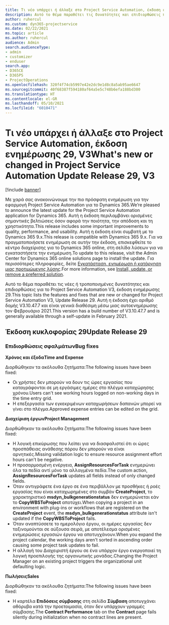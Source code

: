 ```yaml
---
title: Τι νέο υπάρχει ή άλλαξε στο Project Service Automation, έκδοση ενημέρωσης 29, V3
description: Αυτό το θέμα παραθέτει τις δυνατότητες και επιδιορθώσεις που είναι διαθέσιμες στο Project Service Automation, έκδοση ενημέρωσης 29, V3.
author: ruhercul
ms.custom: dyn365-projectservice
ms.date: 02/22/2021
ms.topic: article
ms.author: ruhercul
audience: Admin
search.audienceType:
- admin
- customizer
- enduser
search.app:
- D365CE
- D365PS
- ProjectOperations
ms.openlocfilehash: 320f4f74cb5997e42e2dc9e1d8c8a5ab95ae6647
ms.sourcegitcommit: 40f68387f594180af64a5e5c748b6efa188bd300
ms.translationtype: HT
ms.contentlocale: el-GR
ms.lasthandoff: 05/10/2021
ms.locfileid: "6010471"
---
```

# <a name="whats-new-or-changed-in-project-service-automation-update-release-29-v3"></a><span data-ttu-id="e4ddf-103">Τι νέο υπάρχει ή άλλαξε στο Project Service Automation, έκδοση ενημέρωσης 29, V3</span><span class="sxs-lookup"><span data-stu-id="e4ddf-103">What's new or changed in Project Service Automation Update Release 29, V3</span></span>

[!include [banner](../includes/psa-now-project-operations.md)]

<span data-ttu-id="e4ddf-104">Με χαρά σας ανακοινώνουμε την πιο πρόσφατη ενημέρωση για την εφαρμογή Project Service Automation για το Dynamics 365.</span><span class="sxs-lookup"><span data-stu-id="e4ddf-104">We’re pleased to announce the latest update for the Project Service Automation application for Dynamics 365.</span></span> <span data-ttu-id="e4ddf-105">Αυτή η έκδοση περιλαμβάνει ορισμένες σημαντικές βελτιώσεις όσον αφορά την ποιότητα, την απόδοση και τη χρηστικότητα.</span><span class="sxs-lookup"><span data-stu-id="e4ddf-105">This release includes some important improvements to quality, performance, and usability.</span></span> <span data-ttu-id="e4ddf-106">Αυτή η έκδοση είναι συμβατή με το Dynamics 365 9.x.</span><span class="sxs-lookup"><span data-stu-id="e4ddf-106">This release is compatible with Dynamics 365 9.x.</span></span> <span data-ttu-id="e4ddf-107">Για να πραγματοποιήσετε ενημέρωση σε αυτήν την έκδοση, επισκεφθείτε το κέντρο διαχείρισης για το Dynamics 365 online, στη σελίδα λύσεων για να εγκαταστήσετε την ενημέρωση.</span><span class="sxs-lookup"><span data-stu-id="e4ddf-107">To update to this release, visit the Admin Center for Dynamics 365 online solutions page to install the update.</span></span> <span data-ttu-id="e4ddf-108">Για περισσότερες πληροφορίες, δείτε [Εγκατάσταση, ενημέρωση ή κατάργηση μιας προτιμώμενης λύσης](/power-platform/admin/install-remove-preferred-solution).</span><span class="sxs-lookup"><span data-stu-id="e4ddf-108">For more information, see [Install, update, or remove a preferred solution](/power-platform/admin/install-remove-preferred-solution).</span></span>

<span data-ttu-id="e4ddf-109">Αυτό το θέμα παραθέτει τις νέες ή τροποποιημένες δυνατότητες και επιδιορθώσεις για το Project Service Automation V3, έκδοση ενημέρωσης 29.</span><span class="sxs-lookup"><span data-stu-id="e4ddf-109">This topic lists the features and fixes that are new or changed for Project Service Automation V3, Update Release 29.</span></span> <span data-ttu-id="e4ddf-110">Αυτή η έκδοση έχει αριθμό δομής V3.10.47.7 και είναι γενικά διαθέσιμη μέσω μιας αυτοενημέρωσης τον Φεβρουάριο 2021.</span><span class="sxs-lookup"><span data-stu-id="e4ddf-110">This version has a build number of V3.10.47.7 and is generally available through a self-update in February 2021.</span></span>

## <a name="update-release-29"></a><span data-ttu-id="e4ddf-111">Έκδοση κυκλοφορίας 29</span><span class="sxs-lookup"><span data-stu-id="e4ddf-111">Update Release 29</span></span>

### <a name="bug-fixes"></a><span data-ttu-id="e4ddf-112">Επιδιορθώσεις σφαλμάτων</span><span class="sxs-lookup"><span data-stu-id="e4ddf-112">Bug fixes</span></span>

<span data-ttu-id="e4ddf-113">**Χρόνος και έξοδα**</span><span class="sxs-lookup"><span data-stu-id="e4ddf-113">**Time and Expense**</span></span>

<span data-ttu-id="e4ddf-114">Διορθώθηκαν τα ακόλουθα ζητήματα:</span><span class="sxs-lookup"><span data-stu-id="e4ddf-114">The following issues have been fixed:</span></span>

- <span data-ttu-id="e4ddf-115">Οι χρήστες δεν μπορούν να δουν τις ώρες εργασίας που καταγράφονται σε μη εργάσιμες ημέρες στο πλέγμα καταχώρησης χρόνου.</span><span class="sxs-lookup"><span data-stu-id="e4ddf-115">Users can't see working hours logged on non-working days in the time entry grid.</span></span>
- <span data-ttu-id="e4ddf-116">Η επεξεργασία των εγκεκριμένων καταχωρήσεων δαπανών μπορεί να γίνει στο πλέγμα.</span><span class="sxs-lookup"><span data-stu-id="e4ddf-116">Approved expense entries can be edited on the grid.</span></span>

<span data-ttu-id="e4ddf-117">**Διαχείριση έργων**</span><span class="sxs-lookup"><span data-stu-id="e4ddf-117">**Project Management**</span></span>

<span data-ttu-id="e4ddf-118">Διορθώθηκαν τα ακόλουθα ζητήματα:</span><span class="sxs-lookup"><span data-stu-id="e4ddf-118">The following issues have been fixed:</span></span>

- <span data-ttu-id="e4ddf-119">Η λογική επικύρωσης που λείπει για να διασφαλιστεί ότι οι ώρες προσπάθειας ανάθεσης πόρου δεν μπορούν να είναι αρνητικές.</span><span class="sxs-lookup"><span data-stu-id="e4ddf-119">Missing validation logic to ensure resource assignment effort hours can't be negative.</span></span>
- <span data-ttu-id="e4ddf-120">Η προσαρμοσμένη ενέργεια, **AssignResourcesForTask** ενημερώνει όλα τα πεδία αντί μόνο τα αλλαγμένα πεδία.</span><span class="sxs-lookup"><span data-stu-id="e4ddf-120">The custom action, **AssignResourcesForTask** updates all fields instead of only changed fields.</span></span>
- <span data-ttu-id="e4ddf-121">Όταν αντιγράφετε ένα έργο σε ένα περιβάλλον με προσθήκες ή ροές εργασίας που είναι καταχωρημένες στο συμβάν **CreateProject**, το χαρακτηριστικό **msdyn_bulkgenerationstatus** δεν ενημερώνεται εάν το **CopyWBSToProject** αποτύχει.</span><span class="sxs-lookup"><span data-stu-id="e4ddf-121">When copying a project in an environment with plug-ins or workflows that are registered on the **CreateProject** event, the **msdyn_bulkgenerationstatus** attribute isn't updated if the **CopyWBSToProject** fails.</span></span>
- <span data-ttu-id="e4ddf-122">Όταν αναπτύσσετε το ημερολόγιο έργου, οι ημέρες εργασίας δεν ταξινομούνται σε αύξουσα σειρά, με αποτέλεσμα ορισμένες ενημερώσεις εργασιών έργου να αποτυγχάνουν.</span><span class="sxs-lookup"><span data-stu-id="e4ddf-122">When you expand the project calendar, the working days aren't sorted in ascending order causing some project task updates to fail.</span></span>
- <span data-ttu-id="e4ddf-123">Η αλλαγή του Διαχειριστή έργου σε ένα υπάρχον έργο ενεργοποιεί τη λογική προεπιλογής της οργανωτικής μονάδας.</span><span class="sxs-lookup"><span data-stu-id="e4ddf-123">Changing the Project Manager on an existing project triggers the organizational unit defaulting logic.</span></span>

<span data-ttu-id="e4ddf-124">**Πωλήσεις**</span><span class="sxs-lookup"><span data-stu-id="e4ddf-124">**Sales**</span></span>

<span data-ttu-id="e4ddf-125">Διορθώθηκαν τα ακόλουθα ζητήματα:</span><span class="sxs-lookup"><span data-stu-id="e4ddf-125">The following issues have been fixed:</span></span>

- <span data-ttu-id="e4ddf-126">Η καρτέλα **Επιδόσεις σύμβασης** στη σελίδα **Σύμβαση** αποτυγχάνει αθόρυβα κατά την προετοιμασία, όταν δεν υπάρχουν γραμμές σύμβασης.</span><span class="sxs-lookup"><span data-stu-id="e4ddf-126">The **Contract Performance** tab on the **Contract** page fails silently during initialization when no contract lines are present.</span></span>